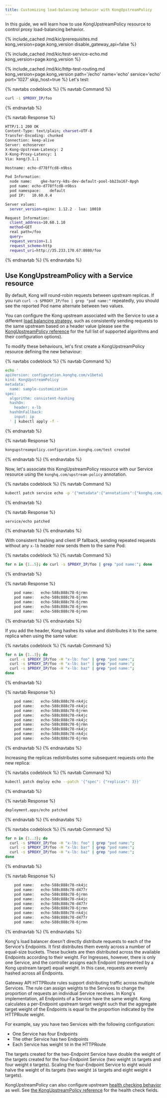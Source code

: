 ```yaml
---
title: Customizing load-balancing behavior with KongUpstreamPolicy
---
```


In this guide, we will learn how to use KongUpstreamPolicy resource to control
proxy load-balancing behavior.

{% include_cached /md/kic/prerequisites.md kong_version=page.kong_version disable_gateway_api=false %}

{% include_cached /md/kic/test-service-echo.md kong_version=page.kong_version %}

{% include_cached /md/kic/http-test-routing.md kong_version=page.kong_version path='/echo' name='echo' service='echo' port='1027' skip_host=true %}
Let's test:

{% navtabs codeblock %}
{% navtab Command %}
```bash
curl -i $PROXY_IP/foo
```
{% endnavtab %}

{% navtab Response %}
```bash
HTTP/1.1 200 OK
Content-Type: text/plain; charset=UTF-8
Transfer-Encoding: chunked
Connection: keep-alive
Server: echoserver
X-Kong-Upstream-Latency: 2
X-Kong-Proxy-Latency: 1
Via: kong/3.1.1

Hostname: echo-d778ffcd8-n9bss

Pod Information:
  node name:	gke-harry-k8s-dev-default-pool-bb23a167-8pgh
  pod name:	echo-d778ffcd8-n9bss
  pod namespace:	default
  pod IP:	10.60.0.4

Server values:
  server_version=nginx: 1.12.2 - lua: 10010

Request Information:
  client_address=10.60.1.10
  method=GET
  real path=/foo
  query=
  request_version=1.1
  request_scheme=http
  request_uri=http://35.233.170.67:8080/foo
```
{% endnavtab %}
{% endnavtabs %}

## Use KongUpstreamPolicy with a Service resource

By default, Kong will round-robin requests between upstream replicas. If you
run `curl -s $PROXY_IP/foo | grep "pod name:"` repeatedly, you should see the
reported Pod name alternate between two values.

You can configure the Kong upstream associated with the Service to use a
different [load balancing strategy](/gateway/latest/how-kong-works/load-balancing/#balancing-algorithms),
such as consistently sending requests to the same upstream based on a header
value (please see the [KongUpstreamPolicy reference](/kubernetes-ingress-controller/{{page.kong_version}}/references/custom-resources/#kongupstreampolicy)
for the full list of supported algorithms and their configuration options).

To modify these behaviours, let's first create a KongUpstreamPolicy resource
defining the new behaviour:

{% navtabs codeblock %}
{% navtab Command %}
```bash
echo '
apiVersion: configuration.konghq.com/v1beta1
kind: KongUpstreamPolicy
metadata:
  name: sample-customization
spec:
  algorithm: consistent-hashing
  hashOn:
    header: x-lb
  hashOnFallback:
    input: ip
  ' | kubectl apply -f -
```
{% endnavtab %}

{% navtab Response %}
```bash
kongupstreampolicy.configuration.konghq.com/test created
```
{% endnavtab %}
{% endnavtabs %}

Now, let's associate this KongUpstreamPolicy resource with our Service resource
using the `konghq.com/upstream-policy` annotation.

{% navtabs codeblock %}
{% navtab Command %}
```bash
kubectl patch service echo -p '{"metadata":{"annotations":{"konghq.com/upstream-policy":"sample-customization"}}}'
```
{% endnavtab %}

{% navtab Response %}
```bash
service/echo patched
```
{% endnavtab %}
{% endnavtabs %}

With consistent hashing and client IP fallback, sending repeated requests without any `x-lb` header now sends them to the
same Pod:

{% navtabs codeblock %}
{% navtab Command %}
```bash
for n in {1..5}; do curl -s $PROXY_IP/foo | grep "pod name:"; done
```
{% endnavtab %}

{% navtab Response %}
```bash
	pod name:	echo-588c888c78-6jrmn
	pod name:	echo-588c888c78-6jrmn
	pod name:	echo-588c888c78-6jrmn
	pod name:	echo-588c888c78-6jrmn
	pod name:	echo-588c888c78-6jrmn
```
{% endnavtab %}
{% endnavtabs %}

If you add the header, Kong hashes its value and distributes it to the
same replica when using the same value:

{% navtabs codeblock %}
{% navtab Command %}
```bash
for n in {1..3}; do
  curl -s $PROXY_IP/foo -H "x-lb: foo" | grep "pod name:";
  curl -s $PROXY_IP/foo -H "x-lb: bar" | grep "pod name:";
  curl -s $PROXY_IP/foo -H "x-lb: baz" | grep "pod name:";
done
```
{% endnavtab %}

{% navtab Response %}
```bash
	pod name:	echo-588c888c78-nk4jc
	pod name:	echo-588c888c78-nk4jc
	pod name:	echo-588c888c78-6jrmn
	pod name:	echo-588c888c78-nk4jc
	pod name:	echo-588c888c78-nk4jc
	pod name:	echo-588c888c78-6jrmn
	pod name:	echo-588c888c78-nk4jc
	pod name:	echo-588c888c78-nk4jc
	pod name:	echo-588c888c78-6jrmn
```
{% endnavtab %}
{% endnavtabs %}

Increasing the replicas redistributes some subsequent requests onto the new
replica:

{% navtabs codeblock %}
{% navtab Command %}
```bash
kubectl patch deploy echo --patch '{"spec": {"replicas": 3}}'
```
{% endnavtab %}

{% navtab Response %}
```bash
deployment.apps/echo patched
```
{% endnavtab %}
{% endnavtabs %}

{% navtabs codeblock %}
{% navtab Command %}
```bash
for n in {1..3}; do
  curl -s $PROXY_IP/foo -H "x-lb: foo" | grep "pod name:";
  curl -s $PROXY_IP/foo -H "x-lb: bar" | grep "pod name:";
  curl -s $PROXY_IP/foo -H "x-lb: baz" | grep "pod name:";
done
```
{% endnavtab %}

{% navtab Response %}
```bash
	pod name:	echo-588c888c78-nk4jc
	pod name:	echo-588c888c78-d477r
	pod name:	echo-588c888c78-6jrmn
	pod name:	echo-588c888c78-nk4jc
	pod name:	echo-588c888c78-d477r
	pod name:	echo-588c888c78-6jrmn
	pod name:	echo-588c888c78-nk4jc
	pod name:	echo-588c888c78-d477r
	pod name:	echo-588c888c78-6jrmn
```
{% endnavtab %}
{% endnavtabs %}

Kong's load balancer doesn't directly distribute requests to each of the
Service's Endpoints. It first distributes them evenly across a number of
equal-size buckets. These buckets are then distributed across the available
Endpoints according to their weight. For Ingresses, however, there is only one
Service, and the controller assigns each Endpoint (represented by a Kong
upstream target) equal weight. In this case, requests are evenly hashed across all
Endpoints.

Gateway API HTTPRoute rules support distributing traffic across multiple
Services. The rule can assign weights to the Services to change the proportion
of requests an individual Service receives. In Kong's implementation, all
Endpoints of a Service have the same weight. Kong calculates a per-Endpoint
upstream target weight such that the aggregate target weight of the Endpoints
is equal to the proportion indicated by the HTTPRoute weight.

For example, say you have two Services with the following configuration:
 * One Service has four Endpoints
 * The other Service has two Endpoints
 * Each Service has weight `50` in the HTTPRoute

The targets created for the two-Endpoint Service have double the
weight of the targets created for the four-Endpoint Service (two weight `16`
targets and four weight `8` targets). Scaling the
four-Endpoint Service to eight would halve the weight of its targets (two
weight `16` targets and eight weight `4` targets).

KongUpstreamPolicy can also configure upstream [health checking behavior](/gateway/latest/reference/health-checks-circuit-breakers/) as well. See [the
KongUpstreamPolicy reference](/kubernetes-ingress-controller/{{page.kong_version}}/references/custom-resources/#kongupstreampolicy)
for the health check fields.
